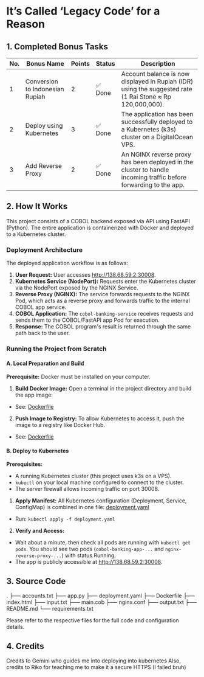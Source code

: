 # It’s Called ‘Legacy Code’ for a Reason

## 1. Completed Bonus Tasks

| No. | Bonus Name                      | Points | Status  | Description                                                                                                      |
| --- | ------------------------------- | ------ | ------- | ---------------------------------------------------------------------------------------------------------------- |
| 1   | Conversion to Indonesian Rupiah | 2      | ✅ Done | Account balance is now displayed in Rupiah (IDR) using the suggested rate (1 Rai Stone ≈ Rp 120,000,000).        |
| 2   | Deploy using Kubernetes         | 3      | ✅ Done | The application has been successfully deployed to a Kubernetes (k3s) cluster on a DigitalOcean VPS.              |
| 3   | Add Reverse Proxy               | 2      | ✅ Done | An NGINX reverse proxy has been deployed in the cluster to handle incoming traffic before forwarding to the app. |

## 2. How It Works

This project consists of a COBOL backend exposed via API using FastAPI (Python). The entire application is containerized with Docker and deployed to a Kubernetes cluster.

### Deployment Architecture

The deployed application workflow is as follows:

1. **User Request:** User accesses http://138.68.59.2:30008.
2. **Kubernetes Service (NodePort):** Requests enter the Kubernetes cluster via the NodePort exposed by the NGINX Service.
3. **Reverse Proxy (NGINX):** The service forwards requests to the NGINX Pod, which acts as a reverse proxy and forwards traffic to the internal COBOL app service.
4. **COBOL Application:** The `cobol-banking-service` receives requests and sends them to the COBOL/FastAPI app Pod for execution.
5. **Response:** The COBOL program's result is returned through the same path back to the user.

### Running the Project from Scratch

#### A. Local Preparation and Build

**Prerequisite:** Docker must be installed on your computer.

1. **Build Docker Image:** Open a terminal in the project directory and build the app image:

- See: [Dockerfile](Dockerfile)

2. **Push Image to Registry:** To allow Kubernetes to access it, push the image to a registry like Docker Hub.

- See: [Dockerfile](Dockerfile)

#### B. Deploy to Kubernetes

**Prerequisites:**

- A running Kubernetes cluster (this project uses k3s on a VPS).
- `kubectl` on your local machine configured to connect to the cluster.
- The server firewall allows incoming traffic on port 30008.

1. **Apply Manifest:** All Kubernetes configuration (Deployment, Service, ConfigMap) is combined in one file: [deployment.yaml](deployment.yaml)

- Run: `kubectl apply -f deployment.yaml`

2. **Verify and Access:**

- Wait about a minute, then check all pods are running with `kubectl get pods`. You should see two pods (`cobol-banking-app-...` and `nginx-reverse-proxy-...`) with status Running.
- The app is publicly accessible at http://138.68.59.2:30008.

## 3. Source Code
.
├── accounts.txt
├── app.py
├── deployment.yaml
├── Dockerfile
├── index.html
├── input.txt
├── main.cob
├── nginx.conf
├── output.txt
├── README.md
└── requirements.txt

Please refer to the respective files for the full code and configuration details.

## 4. Credits
Credits to Gemini who guides me into deploying into kubernetes
Also, credits to Riko for teaching me to make it a secure HTTPS (I failed bruh)

